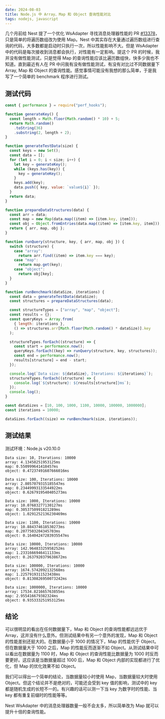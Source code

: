 ```yaml
---
date: 2024-08-03
title: Node.js 中 Array、Map 和 Object 查询性能对比
tags: nodejs, javascript
---
```


几个月前给 Nest 提了一个优化 WsAdapter 寻找消息处理器性能的 PR [#13378](https://github.com/nestjs/nest/pull/13378)，只是简单的将遍历数组改为使用 Map。Nest 中其实存在大量通过遍历数组进行查询的代码，大多数都是启动时只执行一次，所以性能影响不大。但是 WsAdapter 中的代码是每次接收到消息都会执行，对性能有一定影响。提这个 PR 的时候，我并没有做性能测试，只是觉得 Map 的查询性能应该比遍历数组快，快多少我也不知道。直到最近有人在 PR 中问我有没有做性能测试，有没有对比过不同数据量下 Array, Map 和 Object 的查询性能。感觉事情可能没有我想的那么简单，于是我写了一个简单的 benchmark 程序进行测试。

## 测试代码

```javascript
const { performance } = require("perf_hooks");

function generateKey() {
  const length = Math.floor(Math.random() * 10) + 5;
  return Math.random()
    .toString(36)
    .substring(2, length + 2);
}

function generateTestData(size) {
  const keys = new Set();
  const data = [];
  for (let i = 0; i < size; i++) {
    let key = generateKey();
    while (keys.has(key)) {
      key = generateKey();
    }
    keys.add(key);
    data.push({ key, value: `value${i}` });
  }
  return data;
}

function prepareDataStructures(data) {
  const arr = data;
  const map = new Map(data.map((item) => [item.key, item]));
  const obj = Object.fromEntries(data.map((item) => [item.key, item]));
  return { arr, map, obj };
}

function runQuery(structure, key, { arr, map, obj }) {
  switch (structure) {
    case "array":
      return arr.find((item) => item.key === key);
    case "map":
      return map.get(key);
    case "object":
      return obj[key];
  }
}

function runBenchmark(dataSize, iterations) {
  const data = generateTestData(dataSize);
  const structures = prepareDataStructures(data);

  const structureTypes = ["array", "map", "object"];
  const results = {};
  const queryKeys = Array.from(
    { length: iterations },
    () => structures.arr[Math.floor(Math.random() * dataSize)].key
  );

  structureTypes.forEach((structure) => {
    const start = performance.now();
    queryKeys.forEach((key) => runQuery(structure, key, structures));
    const end = performance.now();
    results[structure] = end - start;
  });

  console.log(`Data size: ${dataSize}, Iterations: ${iterations}`);
  structureTypes.forEach((structure) => {
    console.log(`${structure}: ${results[structure]}ms`);
  });
  console.log();
}

const dataSizes = [10, 100, 1000, 1100, 10000, 100000, 1000000];
const iterations = 10000;

dataSizes.forEach((size) => runBenchmark(size, iterations));
```

## 测试结果

测试环境：Node.js v20.10.0

```
Data size: 10, Iterations: 10000
array: 4.13458251953125ms
map: 0.550999641418457ms
object: 0.47237491607666016ms

Data size: 100, Iterations: 10000
array: 2.8057079315185547ms
map: 0.23449993133544922ms
object: 0.6267919540405273ms

Data size: 1000, Iterations: 10000
array: 10.07683277130127ms
map: 0.3053750991821289ms
object: 1.0291252136230469ms

Data size: 1100, Iterations: 10000
array: 10.884374618530273ms
map: 0.2077503204345703ms
object: 0.16404247283935547ms

Data size: 10000, Iterations: 10000
array: 142.96483325958252ms
map: 1.2331666946411133ms
object: 0.2637920379638672ms

Data size: 100000, Iterations: 10000
array: 1674.5742092132568ms
map: 1.2257919311523438ms
object: 0.8130826950073242ms

Data size: 1000000, Iterations: 10000
array: 17534.821665763855ms
map: 2.955416679382324ms
object: 0.935333251953125ms
```

## 结论

可以很明显的看出在任何数据量下，Map 和 Object 的查询性能都远远优于 Array，这并没有什么意外。但测试结果中有另一个意外的发现，Map 和 Object 的性能差别还挺大的。在数据量小于 1000 的情况下，Map 的性能优于 Object。但在数据量大于 1000 之后，Map 的性能反而逐渐不如 Object。从测试结果中可以看出在数据量为 1100 时，Map 和 Object 的查询性能比数据量为 1000 时反而要更好。这应该是当数据量超过 1000 后，Map 和 Object 内部的实现都进行了优化，但 Map 的优化效果不如 Object。

我们可以得出一个简单的结论，当数据量较小时使用 Map，当数据量较大时使用 Object。但这个结论并不是绝对的，可能还会受到 key 值的影响，测试中的 key 都是随机生成的长短不一的。有兴趣的话可以测一下当 key 为数字时的性能、当 key 都有重复前缀时的性能等等。

Nest WsAdapter 中的消息处理器数量一般不会太多，所以简单改为 Map 就可以提升十倍的查询性能。
